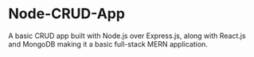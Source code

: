 # Node-CRUD-App
A basic CRUD app built with Node.js over Express.js, along with React.js and MongoDB making it a basic full-stack MERN application.

